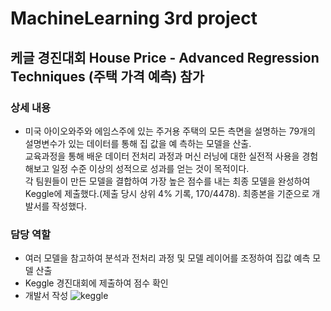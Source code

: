 # MachineLearning 3rd project
## 케글 경진대회 House Price - Advanced Regression Techniques (주택 가격 예측) 참가
### 상세 내용
- 미국 아이오와주와 에임스주에 있는 주거용 주택의 모든 측면을 설명하는 79개의 설명변수가 있는 데이터를 통해 집 값을 예 
 측하는 모델을 산출. <br>교육과정을 통해 배운 데이터 전처리 과정과 머신 러닝에 대한 실전적 사용을 경험해보고 일정 수준 이상의 성적으로 성과를 얻는 것이 목적이다.<br>
 각 팀원들이 만든 모델을 결합하여 가장 높은 점수를 내는 최종 모델을 완성하여 Keggle에 제출했다.(제출 당시 상위 4% 기록, 170/4478). 최종본을 기준으로 개발서를 작성했다.
### 담당 역할
- 여러 모델을 참고하여 분석과 전처리 과정 및 모델 레이어를 조정하여 집값 예측 모델 산출
- Keggle 경진대회에 제출하여 점수 확인
- 개발서 작성
![keggle](https://user-images.githubusercontent.com/120777172/209629262-2b52f870-c9fd-4a16-8532-359a37a34dad.png)

